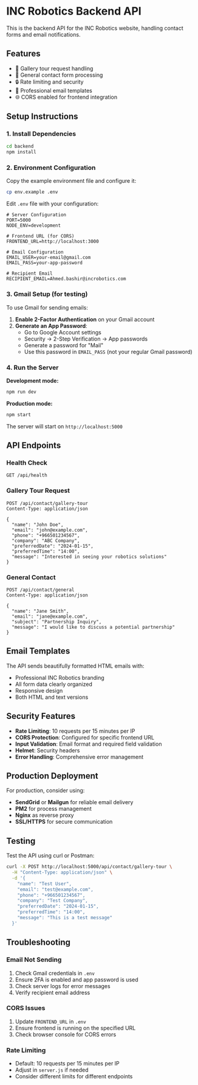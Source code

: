 # INC Robotics Backend API

This is the backend API for the INC Robotics website, handling contact forms and email notifications.

## Features

- 📧 Gallery tour request handling
- 📝 General contact form processing
- 🔒 Rate limiting and security
- 📱 Professional email templates
- 🌐 CORS enabled for frontend integration

## Setup Instructions

### 1. Install Dependencies

```bash
cd backend
npm install
```

### 2. Environment Configuration

Copy the example environment file and configure it:

```bash
cp env.example .env
```

Edit `.env` file with your configuration:

```env
# Server Configuration
PORT=5000
NODE_ENV=development

# Frontend URL (for CORS)
FRONTEND_URL=http://localhost:3000

# Email Configuration
EMAIL_USER=your-email@gmail.com
EMAIL_PASS=your-app-password

# Recipient Email
RECIPIENT_EMAIL=Ahmed.bashir@incrobotics.com
```

### 3. Gmail Setup (for testing)

To use Gmail for sending emails:

1. **Enable 2-Factor Authentication** on your Gmail account
2. **Generate an App Password**:
   - Go to Google Account settings
   - Security → 2-Step Verification → App passwords
   - Generate a password for "Mail"
   - Use this password in `EMAIL_PASS` (not your regular Gmail password)

### 4. Run the Server

**Development mode:**
```bash
npm run dev
```

**Production mode:**
```bash
npm start
```

The server will start on `http://localhost:5000`

## API Endpoints

### Health Check
```
GET /api/health
```

### Gallery Tour Request
```
POST /api/contact/gallery-tour
Content-Type: application/json

{
  "name": "John Doe",
  "email": "john@example.com",
  "phone": "+966501234567",
  "company": "ABC Company",
  "preferredDate": "2024-01-15",
  "preferredTime": "14:00",
  "message": "Interested in seeing your robotics solutions"
}
```

### General Contact
```
POST /api/contact/general
Content-Type: application/json

{
  "name": "Jane Smith",
  "email": "jane@example.com",
  "subject": "Partnership Inquiry",
  "message": "I would like to discuss a potential partnership"
}
```

## Email Templates

The API sends beautifully formatted HTML emails with:
- Professional INC Robotics branding
- All form data clearly organized
- Responsive design
- Both HTML and text versions

## Security Features

- **Rate Limiting**: 10 requests per 15 minutes per IP
- **CORS Protection**: Configured for specific frontend URL
- **Input Validation**: Email format and required field validation
- **Helmet**: Security headers
- **Error Handling**: Comprehensive error management

## Production Deployment

For production, consider using:
- **SendGrid** or **Mailgun** for reliable email delivery
- **PM2** for process management
- **Nginx** as reverse proxy
- **SSL/HTTPS** for secure communication

## Testing

Test the API using curl or Postman:

```bash
curl -X POST http://localhost:5000/api/contact/gallery-tour \
  -H "Content-Type: application/json" \
  -d '{
    "name": "Test User",
    "email": "test@example.com",
    "phone": "+966501234567",
    "company": "Test Company",
    "preferredDate": "2024-01-15",
    "preferredTime": "14:00",
    "message": "This is a test message"
  }'
```

## Troubleshooting

### Email Not Sending
1. Check Gmail credentials in `.env`
2. Ensure 2FA is enabled and app password is used
3. Check server logs for error messages
4. Verify recipient email address

### CORS Issues
1. Update `FRONTEND_URL` in `.env`
2. Ensure frontend is running on the specified URL
3. Check browser console for CORS errors

### Rate Limiting
- Default: 10 requests per 15 minutes per IP
- Adjust in `server.js` if needed
- Consider different limits for different endpoints
